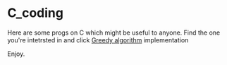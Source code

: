 # C_coding

Here are some progs on C which might be useful to anyone. 
Find the one you're intetrsted in and click
[Greedy algorithm](https://github.com/AlexKuchynskyi/C_coding/blob/master/Greedy_algorithm) implementation

Enjoy.
